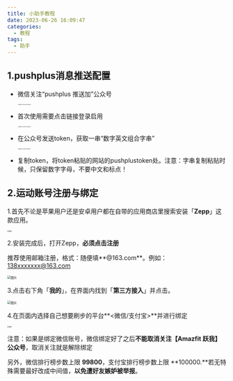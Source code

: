 ```yaml
---
title: 小助手教程
date: 2023-06-26 16:09:47
categories:
  - 教程
tags:
  - 助手
---
```


## 1.pushplus消息推送配置

- 微信关注“pushplus 推送加”公众号

  <img src="https://www.file.kim-shift.cn/markdown/image-20230627163329601.png" alt="image-20230627163329601" style="zoom: 15%;" />

- 首次使用需要点击链接登录启用

  <img src="https://www.file.kim-shift.cn/markdown/image-20230627163816876.png" alt="image-20230627163816876" style="zoom:15%;" />

- 在公众号发送token，获取一串“数字英文组合字串”

  <img src="https://www.file.kim-shift.cn/markdown/image-20230627164419201.png" alt="image-20230627164419201" style="zoom:15%;" />

- 复制token，将token粘贴的网站的pushplustoken处。注意：字串复制粘贴时候，只保留数字字母，不要中文和标点！

## 2.运动账号注册与绑定

1.首先不论是苹果用户还是安卓用户都在自带的应用商店里搜索安装「**Zepp**」这款应用。

<img src="https://mmbiz.qpic.cn/mmbiz_jpg/Zb2KoQxsfxYic4paGMMYDzWfa9wglV0c4mlelGRFEJf6fLq3SYq7ZCiagqsP2VJBEvMaicLlS39FNFoIF0h3EqazQ/640?wx_fmt=jpeg&wxfrom=5&wx_lazy=1&wx_co=1" alt="图片" style="zoom: 25%;" />

2.安装完成后，打开Zepp，**必须点击注册**

推荐使用邮箱注册，格式：随便填**@163.com**。例如：138xxxxxxx@163.com

<img src="https://mmbiz.qpic.cn/mmbiz_png/Zb2KoQxsfxYic4paGMMYDzWfa9wglV0c4MbJjpAEsVjQGWRE5T8nvM8KnvFMPHm7J3vVGWIrxAcMoL9jKfuDumw/640?wx_fmt=png&wxfrom=5&wx_lazy=1&wx_co=1" alt="图片" style="zoom: 50%;" />

3.点击右下角「**我的**」，在界面内找到「**第三方接入**」并点击。

<img src="https://mmbiz.qpic.cn/mmbiz_png/Zb2KoQxsfxYic4paGMMYDzWfa9wglV0c4zhzeSTicX25rSjbaBLlofYxhjCAQfAVevBJ8kVlutX3v0wgia4GBEQVQ/640?wx_fmt=png&wxfrom=5&wx_lazy=1&wx_co=1" alt="图片" style="zoom:50%;" />

4.在页面内选择自己想要刷步的平台**<微信/支付宝>**并进行绑定

<img src="https://mmbiz.qpic.cn/mmbiz_jpg/Zb2KoQxsfxYic4paGMMYDzWfa9wglV0c4MCDvjr95K0iboXGSMWibxBeUfSrjv3TbEOT4FKBBKBWQvdabQkgiba1kQ/640?wx_fmt=jpeg&wxfrom=5&wx_lazy=1&wx_co=1" alt="图片" style="zoom: 25%;" />

注意：如果是绑定微信账号，微信绑定好了之后**不能取消关注【Amazfit 跃我】公众号**，取消关注就是解除绑定

另外，微信排行榜步数上限 **99800**，支付宝排行榜步数上限 **100000.**若无特殊需要最好改成中间值，**以免遭好友嫉妒被举报**。

